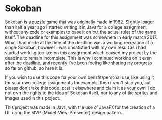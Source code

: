 # Sokoban

Sokoban is a puzzle game that was originally made in 1982. Slightly longer than half a year ago i started writing it in Java for a college assignment, without any code or examples to base it on but the actual rules of the game itself. The deadline for this assignment was somewhere in early march 2017. What i had made at the time of the deadline was a working recreation of a single Sokoban, however i was unsatisfied with my own result as i had started working too late on this assignment which caused my project by the deadline to remain incomplete. This is why i continued working on it even after the deadline, and recently i've been feeling like sharing my progress so far on github, so here it is.

If you wish to use this code for your own benefit/personal use, like using it for your own college assignments for example, then i won't stop you, but please don't take this code, post it elsewhere and claim it as your own. I do not own the rights to the idea of Sokoban itself, nor to any of the sprites and images used in this project.

This project was made in Java, with the use of JavaFX for the creation of a UI, using the MVP (Model-View-Presenter) design pattern.
